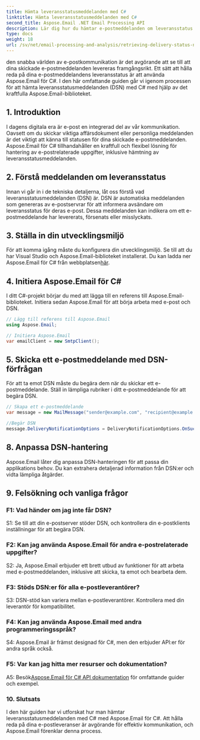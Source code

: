 ```yaml
---
title: Hämta leveransstatusmeddelanden med C#
linktitle: Hämta leveransstatusmeddelanden med C#
second_title: Aspose.Email .NET Email Processing API
description: Lär dig hur du hämtar e-postmeddelanden om leveransstatus med C# och Aspose.Email för .NET.
type: docs
weight: 18
url: /sv/net/email-processing-and-analysis/retrieving-delivery-status-notifications-with-csharp/
---
```


den snabba världen av e-postkommunikation är det avgörande att se till att dina skickade e-postmeddelanden levereras framgångsrikt. Ett sätt att hålla reda på dina e-postmeddelandens leveransstatus är att använda Aspose.Email för C#. I den här omfattande guiden går vi igenom processen för att hämta leveransstatusmeddelanden (DSN) med C# med hjälp av det kraftfulla Aspose.Email-biblioteket.

## 1. Introduktion

I dagens digitala era är e-post en integrerad del av vår kommunikation. Oavsett om du skickar viktiga affärsdokument eller personliga meddelanden är det viktigt att känna till statusen för dina skickade e-postmeddelanden. Aspose.Email för C# tillhandahåller en kraftfull och flexibel lösning för hantering av e-postrelaterade uppgifter, inklusive hämtning av leveransstatusmeddelanden.

## 2. Förstå meddelanden om leveransstatus

Innan vi går in i de tekniska detaljerna, låt oss förstå vad leveransstatusmeddelanden (DSN) är. DSN är automatiska meddelanden som genereras av e-postservrar för att informera avsändare om leveransstatus för deras e-post. Dessa meddelanden kan indikera om ett e-postmeddelande har levererats, försenats eller misslyckats.

## 3. Ställa in din utvecklingsmiljö

 För att komma igång måste du konfigurera din utvecklingsmiljö. Se till att du har Visual Studio och Aspose.Email-biblioteket installerat. Du kan ladda ner Aspose.Email för C# från webbplatsen[här](https://www.aspose.com/downloads/email/net).

## 4. Initiera Aspose.Email för C#

I ditt C#-projekt börjar du med att lägga till en referens till Aspose.Email-biblioteket. Initiera sedan Aspose.Email för att börja arbeta med e-post och DSN.

```csharp
// Lägg till referens till Aspose.Email
using Aspose.Email;

// Initiera Aspose.Email
var emailClient = new SmtpClient();
```

## 5. Skicka ett e-postmeddelande med DSN-förfrågan

För att ta emot DSN måste du begära dem när du skickar ett e-postmeddelande. Ställ in lämpliga rubriker i ditt e-postmeddelande för att begära DSN.

```csharp
// Skapa ett e-postmeddelande
var message = new MailMessage("sender@example.com", "recipient@example.com", "Subject", "Body");

//Begär DSN
message.DeliveryNotificationOptions = DeliveryNotificationOptions.OnSuccess | DeliveryNotificationOptions.OnFailure;
```


## 8. Anpassa DSN-hantering

Aspose.Email låter dig anpassa DSN-hanteringen för att passa din applikations behov. Du kan extrahera detaljerad information från DSN:er och vidta lämpliga åtgärder.

## 9. Felsökning och vanliga frågor

### F1: Vad händer om jag inte får DSN?
S1: Se till att din e-postserver stöder DSN, och kontrollera din e-postklients inställningar för att begära DSN.

### F2: Kan jag använda Aspose.Email för andra e-postrelaterade uppgifter?
S2: Ja, Aspose.Email erbjuder ett brett utbud av funktioner för att arbeta med e-postmeddelanden, inklusive att skicka, ta emot och bearbeta dem.

### F3: Stöds DSN:er för alla e-postleverantörer?
S3: DSN-stöd kan variera mellan e-postleverantörer. Kontrollera med din leverantör för kompatibilitet.

### F4: Kan jag använda Aspose.Email med andra programmeringsspråk?
S4: Aspose.Email är främst designad för C#, men den erbjuder API:er för andra språk också.

### F5: Var kan jag hitta mer resurser och dokumentation?
 A5: Besök[Aspose.Email för C# API dokumentation](https://reference.aspose.com/email/net/) för omfattande guider och exempel.

### 10. Slutsats

I den här guiden har vi utforskat hur man hämtar leveransstatusmeddelanden med C# med Aspose.Email för C#. Att hålla reda på dina e-postleveranser är avgörande för effektiv kommunikation, och Aspose.Email förenklar denna process.
